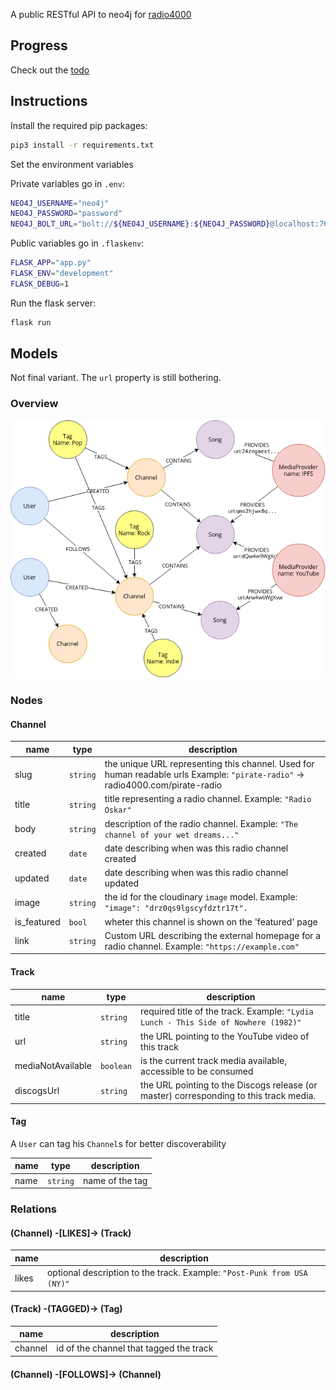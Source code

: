 A public RESTful API to neo4j for [radio4000](https://github.com/internet4000/radio4000)

## Progress

Check out the [todo](todo.org)

## Instructions

Install the required pip packages:
```bash
pip3 install -r requirements.txt
```

Set the environment variables

Private variables go in `.env`:
```bash
NEO4J_USERNAME="neo4j"
NEO4J_PASSWORD="password"
NEO4J_BOLT_URL="bolt://${NEO4J_USERNAME}:${NEO4J_PASSWORD}@localhost:7687"
```

Public variables go in `.flaskenv`:
```bash
FLASK_APP="app.py"
FLASK_ENV="development"
FLASK_DEBUG=1
```

Run the flask server:
```bash
flask run
```

## Models

Not final variant. The `url` property is still bothering.

### Overview

![Diagram](diagram.png "An image is worth a thousand words")

### Nodes

#### Channel

| name        | type      | description                                                                                                                    |
|-------------|-----------|--------------------------------------------------------------------------------------------------------------------------------|
| slug        | `string`  | the unique URL representing this channel. Used for human readable urls Example: `"pirate-radio"` -> radio4000.com/pirate-radio |
| title       | `string`  | title representing a radio channel. Example: `"Radio Oskar"`                                                                   |
| body        | `string`  | description of the radio channel. Example: `"The channel of your wet dreams..."`                                               |
| created     | `date`    | date describing when was this radio channel created                                                                            |
| updated     | `date`    | date describing when was this radio channel updated                                                                            |
| image       | `string`  | the id for the cloudinary `image` model. Example: `"image": "drz0qs9lgscyfdztr17t".`                                           |
| is_featured | `bool`    | wheter this channel is shown on the 'featured' page                                                                            |
| link        | `string`  | Custom URL describing the external homepage for a radio channel. Example: `"https://example.com"`                              |

#### Track

| name              | type      | description                                                                            |
|-------------------|-----------|----------------------------------------------------------------------------------------|
| title             | `string`  | required title of the track. Example: `"Lydia Lunch - This Side of Nowhere (1982)"`    |
| url               | `string`  | the URL pointing to the YouTube video of this track                                    |
| mediaNotAvailable | `boolean` | is the current track media available, accessible to be consumed                        |
| discogsUrl        | `string`  | the URL pointing to the Discogs release (or master) corresponding to this track media. |

#### Tag

A `User` can tag his `Channel`s for better discoverability

| name | type     | description     |
|------|----------|-----------------|
| name | `string` | name of the tag |

### Relations

#### (Channel) -[LIKES]-> (Track)

| name  | description                                                             |
|-------|-------------------------------------------------------------------------|
| likes | optional description to the track. Example: `"Post-Punk from USA (NY)"` |
    

#### (Track) -(TAGGED)-> (Tag)

| name    | description                             |
|---------|-----------------------------------------|
| channel | id of the channel that tagged the track |


#### (Channel) -[FOLLOWS]-> (Channel)

